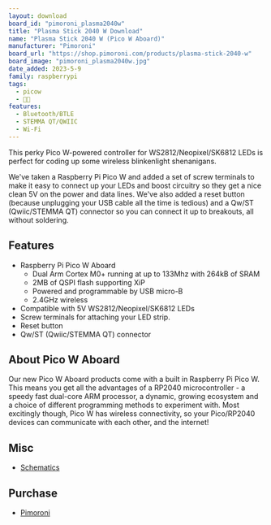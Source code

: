 ```yaml
---
layout: download
board_id: "pimoroni_plasma2040w"
title: "Plasma Stick 2040 W Download"
name: "Plasma Stick 2040 W (Pico W Aboard)"
manufacturer: "Pimoroni"
board_url: "https://shop.pimoroni.com/products/plasma-stick-2040-w"
board_image: "pimoroni_plasma2040w.jpg"
date_added: 2023-5-9
family: raspberrypi
tags:
  - picow
  - 🥧🐮
features:
  - Bluetooth/BTLE
  - STEMMA QT/QWIIC
  - Wi-Fi
---
```


This perky Pico W-powered controller for WS2812/Neopixel/SK6812 LEDs is perfect for coding up some wireless blinkenlight shenanigans.

We've taken a Raspberry Pi Pico W and added a set of screw terminals to make it easy to connect up your LEDs and boost circuitry so they get a nice clean 5V on the power and data lines. We've also added a reset button (because unplugging your USB cable all the time is tedious) and a Qw/ST (Qwiic/STEMMA QT) connector so you can connect it up to breakouts, all without soldering.

## Features

* Raspberry Pi Pico W Aboard
  * Dual Arm Cortex M0+ running at up to 133Mhz with 264kB of SRAM
  * 2MB of QSPI flash supporting XiP
  * Powered and programmable by USB micro-B
  * 2.4GHz wireless
* Compatible with 5V WS2812/Neopixel/SK6812 LEDs
* Screw terminals for attaching your LED strip.
* Reset button
* Qw/ST (Qwiic/STEMMA QT) connector

## About Pico W Aboard

Our new Pico W Aboard products come with a built in Raspberry Pi Pico W. This means you get all the advantages of a RP2040 microcontroller - a speedy fast dual-core ARM processor, a dynamic, growing ecosystem and a choice of different programming methods to experiment with. Most excitingly though, Pico W has wireless connectivity, so your Pico/RP2040 devices can communicate with each other, and the internet!

## Misc

* [Schematics](https://cdn.shopify.com/s/files/1/0174/1800/files/plasma_stick_schematic.pdf?v=1667910096)

## Purchase

* [Pimoroni](https://shop.pimoroni.com/products/plasma-stick-2040-w)